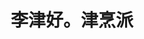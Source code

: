 ---
title: "李津好。津烹派"
description: "李津好。津烹派"
layout: shop
keywords:
  - 美食競賽
  - 台灣美食
  - 美食精選
datePublished: "2025-06-30"
dateModified: "2025-07-06"
city: "基隆市"
district: "中山區"
address: "基隆市中山區西定路120號"
phone: "0224283528"
geo: "25.134120896413304, 121.73500460931018"
google_map: "https://maps.app.goo.gl/HX891u1SFFhyQidx7"
footinder: "https://footinder.com.tw/%e5%9f%ba%e9%9a%86%e5%b8%82%e4%b8%ad%e5%b1%b1%e5%8d%80/362148/"
official: "https://www.facebook.com/profile.php?id=100066463281909&mibextid=LQQJ4d"
award:
  - name: "500盤"
    year: "2024"
    entries:
      - dishes:
          - "煎魚(黑喉、油帶魚)"

---